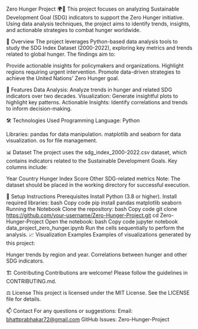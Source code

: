 Zero Hunger Project 🌍🍲
This project focuses on analyzing Sustainable Development Goal (SDG) indicators to support the Zero Hunger initiative. Using data analysis techniques, the project aims to identify trends, insights, and actionable strategies to combat hunger worldwide.

🚀 Overview
The project leverages Python-based data analysis tools to study the SDG Index Dataset (2000-2022), exploring key metrics and trends related to global hunger. The findings aim to:

Provide actionable insights for policymakers and organizations.
Highlight regions requiring urgent intervention.
Promote data-driven strategies to achieve the United Nations' Zero Hunger goal.

🌟 Features
Data Analysis: Analyze trends in hunger and related SDG indicators over two decades.
Visualization: Generate insightful plots to highlight key patterns.
Actionable Insights: Identify correlations and trends to inform decision-making.

🛠️ Technologies Used
Programming Language: Python

Libraries:
pandas for data manipulation.
matplotlib and seaborn for data visualization.
os for file management.

📊 Dataset
The project uses the sdg_index_2000-2022.csv dataset, which contains indicators related to the Sustainable Development Goals. Key columns include:

Year
Country
Hunger Index Score
Other SDG-related metrics
Note: The dataset should be placed in the working directory for successful execution.

🔧 Setup Instructions
Prerequisites
Install Python (3.8 or higher).
Install required libraries:
bash
Copy code
pip install pandas matplotlib seaborn
Running the Notebook
Clone the repository:
bash
Copy code
git clone https://github.com/your-username/Zero-Hunger-Project.git
cd Zero-Hunger-Project
Open the notebook:
bash
Copy code
jupyter notebook data_project_zero_hunger.ipynb
Run the cells sequentially to perform the analysis.
📈 Visualization Examples
Examples of visualizations generated by this project:

Hunger trends by region and year.
Correlations between hunger and other SDG indicators.

🏗️ Contributing
Contributions are welcome! Please follow the guidelines in CONTRIBUTING.md.

⚖️ License
This project is licensed under the MIT License. See the LICENSE file for details.

📫 Contact
For any questions or suggestions:
Email: bhattprabhakar72@gmail.com
GitHub Issues: Zero-Hunger-Project
